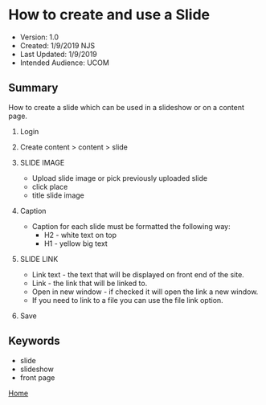 # How to create and use a Slide
* Version: 1.0
* Created: 1/9/2019 NJS
* Last Updated: 1/9/2019
* Intended Audience: UCOM

## Summary

How to create a slide which can be used in a slideshow or on a content page.

1. Login

2. Create content > content > slide

3. SLIDE IMAGE
    * Upload slide image or pick previously uploaded slide 
    * click place
    * title slide image

4. Caption
    * Caption for each slide must be formatted the following way:
        * H2 - white text on top
        * H1 - yellow big text

5. SLIDE LINK
    * Link text - the text that will be displayed on front end of the site.
    * Link - the link that will be linked to.
    * Open in new window - if checked it will open the link a new window.
    * If you need to link to a file you can use the file link option.


6. Save



## Keywords

* slide
* slideshow
* front page 


[Home](https://cu-webteam.github.io/d8-platform/UCOM)

